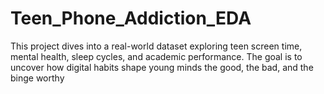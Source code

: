 # Teen_Phone_Addiction_EDA
This project dives into a real-world dataset exploring teen screen time, mental health, sleep cycles, and academic performance. The goal is to uncover how digital habits shape young minds the good, the bad, and the binge worthy
